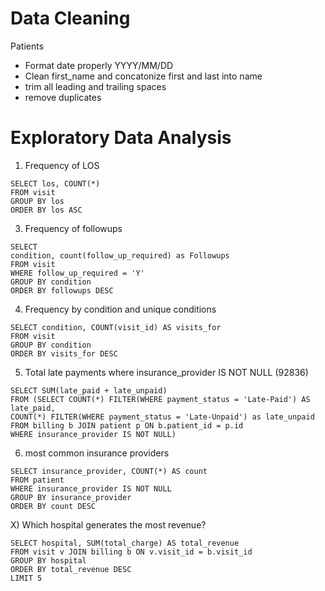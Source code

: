 # Data Cleaning


Patients
- Format date properly YYYY/MM/DD
- Clean first_name and concatonize first and last into name
- trim all leading and trailing spaces
- remove duplicates


# Exploratory Data Analysis

1) Frequency of LOS 

```
SELECT los, COUNT(*)
FROM visit
GROUP BY los
ORDER BY los ASC
```

3) Frequency of followups
```
SELECT 
condition, count(follow_up_required) as Followups
FROM visit
WHERE follow_up_required = 'Y' 
GROUP BY condition
ORDER BY followups DESC 
```

4) Frequency by condition and unique conditions
```
SELECT condition, COUNT(visit_id) AS visits_for
FROM visit
GROUP BY condition
ORDER BY visits_for DESC
```

5) Total late payments where insurance_provider IS NOT NULL (92836)
```
SELECT SUM(late_paid + late_unpaid)
FROM (SELECT COUNT(*) FILTER(WHERE payment_status = 'Late-Paid') AS late_paid,
COUNT(*) FILTER(WHERE payment_status = 'Late-Unpaid') as late_unpaid
FROM billing b JOIN patient p ON b.patient_id = p.id
WHERE insurance_provider IS NOT NULL)
```

6) most common insurance providers
```
SELECT insurance_provider, COUNT(*) AS count
FROM patient
WHERE insurance_provider IS NOT NULL
GROUP BY insurance_provider
ORDER BY count DESC
```

X) Which hospital generates the most revenue?
```
SELECT hospital, SUM(total_charge) AS total_revenue
FROM visit v JOIN billing b ON v.visit_id = b.visit_id
GROUP BY hospital
ORDER BY total_revenue DESC
LIMIT 5

